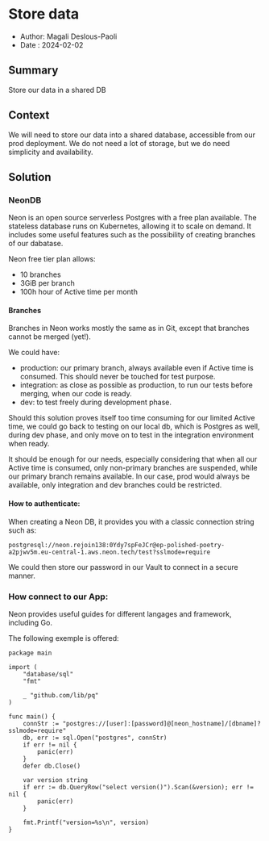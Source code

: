 # Store data

- Author: Magali Deslous-Paoli
- Date : 2024-02-02

## Summary

Store our data in a shared DB

## Context

We will need to store our data into a shared database, accessible from our prod deployment. We do not need a lot of storage, but we do need simplicity and availability. 


## Solution

### NeonDB

Neon is an open source serverless Postgres with a free plan available. The stateless database runs on Kubernetes, allowing it to scale on demand. It includes some useful features such as the possibility of creating branches of our dabatase.

Neon free tier plan allows:

- 10 branches
- 3GiB per branch
- 100h hour of Active time per month

#### Branches

Branches in Neon works mostly the same as in Git, except that branches cannot be merged (yet!). 

We could have:
- production: our primary branch, always available even if Active time is consumed. This should never be touched for test purpose.
- integration: as close as possible as production, to run our tests before merging, when our code is ready.
- dev: to test freely during development phase.


Should this solution proves itself too time consuming for our limited Active time, we could go back to testing on our local db, which is Postgres as well, during dev phase, and only move on to test in the integration environment when ready.

It should be enough for our needs, especially considering that when all our Active time is consumed, only non-primary branches are suspended, while our primary branch remains available. In our case, prod would always be available, only integration and dev branches could be restricted.

#### How to authenticate:

When creating a Neon DB, it provides you with a classic connection string such as:

```
postgresql://neon.rejoin138:0Ydy7spFeJCr@ep-polished-poetry-a2pjwv5m.eu-central-1.aws.neon.tech/test?sslmode=require
```

We could then store our password in our Vault to connect in a secure manner.

### How connect to our App:

Neon provides useful guides for different langages and framework, including Go.

The following exemple is offered:

```
package main

import (
    "database/sql"
    "fmt"

    _ "github.com/lib/pq"
)

func main() {
    connStr := "postgres://[user]:[password]@[neon_hostname]/[dbname]?sslmode=require"
    db, err := sql.Open("postgres", connStr)
    if err != nil {
        panic(err)
    }
    defer db.Close()

    var version string
    if err := db.QueryRow("select version()").Scan(&version); err != nil {
        panic(err)
    }

    fmt.Printf("version=%s\n", version)
}
```
